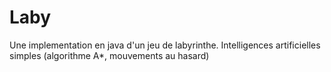 # Laby
Une implementation en java d'un jeu de labyrinthe.
Intelligences artificielles simples (algorithme A*, mouvements au hasard) 
